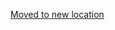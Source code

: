 [Moved to new location](https://github.com/DataTalksClub/machine-learning-zoomcamp/blob/master/cohorts/2021/12-capstone/README.md)